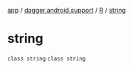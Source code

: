 [app](../../../index.md) / [dagger.android.support](../../index.md) / [R](../index.md) / [string](./index.md)

# string

`class string`
`class string`